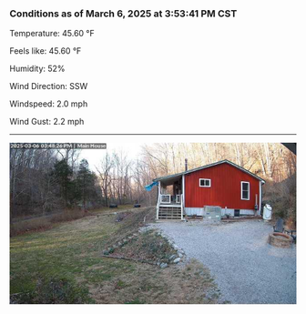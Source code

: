 ### Conditions as of March 6, 2025 at 3:53:41 PM CST 

Temperature: 45.60 &deg;F

Feels like: 45.60 &deg;F

Humidity: 52%

Wind Direction: SSW

Windspeed: 2.0 mph

Wind Gust: 2.2 mph

---

<img src="./images/latest.jpeg"/>

